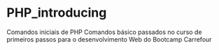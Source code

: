 # PHP_introducing
Comandos iniciais de PHP
Comandos básico passados no curso de primeiros passos para o desenvolvimento Web do Bootcamp Carrefour
